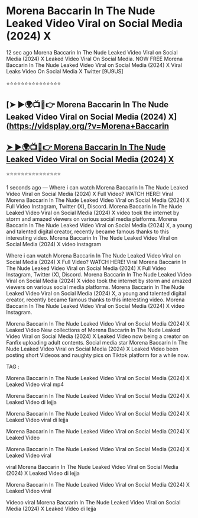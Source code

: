 ﻿# Morena Baccarin In The Nude Leaked Video Viral on Social Media (2024) X



12 sec ago Morena Baccarin In The Nude Leaked Video Viral on Social Media (2024) X Leaked Video Viral On Social Media. NOW FREE Morena Baccarin In The Nude Leaked Video Viral on Social Media (2024) X Viral Leaks Video On Social Media X Twitter [9U9US]

⭐⭐⭐⭐⭐⭐⭐⭐⭐⭐⭐⭐⭐⭐⭐

## [➤ ►🌍📺📱👉 Morena Baccarin In The Nude Leaked Video Viral on Social Media (2024) X](https://vidsplay.org/?v=Morena+Baccarin

## [➤ ►🌍📺📱👉 Morena Baccarin In The Nude Leaked Video Viral on Social Media (2024) X](https://vidsplay.org/?v=Morena+Baccarin)


⭐⭐⭐⭐⭐⭐⭐⭐⭐⭐⭐⭐⭐⭐⭐



1 seconds ago — Where i can watch Morena Baccarin In The Nude Leaked Video Viral on Social Media (2024) X Full Video? WATCH HERE! Viral Morena Baccarin In The Nude Leaked Video Viral on Social Media (2024) X Full Video Instagram, Twitter (X), Discord. Morena Baccarin In The Nude Leaked Video Viral on Social Media (2024) X video took the internet by storm and amazed viewers on various social media platforms. Morena Baccarin In The Nude Leaked Video Viral on Social Media (2024) X, a young and talented digital creator, recently became famous thanks to this interesting video. Morena Baccarin In The Nude Leaked Video Viral on Social Media (2024) X video instagram

Where i can watch Morena Baccarin In The Nude Leaked Video Viral on Social Media (2024) X Full Video? WATCH HERE! Viral Morena Baccarin In The Nude Leaked Video Viral on Social Media (2024) X Full Video Instagram, Twitter (X), Discord. Morena Baccarin In The Nude Leaked Video Viral on Social Media (2024) X video took the internet by storm and amazed viewers on various social media platforms. Morena Baccarin In The Nude Leaked Video Viral on Social Media (2024) X, a young and talented digital creator, recently became famous thanks to this interesting video. Morena Baccarin In The Nude Leaked Video Viral on Social Media (2024) X video Instagram.

Morena Baccarin In The Nude Leaked Video Viral on Social Media (2024) X Leaked Video New collections of Morena Baccarin In The Nude Leaked Video Viral on Social Media (2024) X Leaked Video now being a creator on Fanfix uploading adult contents. Social media star Morena Baccarin In The Nude Leaked Video Viral on Social Media (2024) X Leaked Video been posting short Videoos and naughty pics on Tiktok platform for a while now.

TAG :

 

Morena Baccarin In The Nude Leaked Video Viral on Social Media (2024) X Leaked Video viral mp4

 

Morena Baccarin In The Nude Leaked Video Viral on Social Media (2024) X Leaked Video di lejja

 

Morena Baccarin In The Nude Leaked Video Viral on Social Media (2024) X Leaked Video viral di lejja

 

Morena Baccarin In The Nude Leaked Video Viral on Social Media (2024) X Leaked Video

 

Morena Baccarin In The Nude Leaked Video Viral on Social Media (2024) X Leaked Video viral

 

viral Morena Baccarin In The Nude Leaked Video Viral on Social Media (2024) X Leaked Video di lejja

 

Morena Baccarin In The Nude Leaked Video Viral on Social Media (2024) X Leaked Video viral

 

Videoo viral Morena Baccarin In The Nude Leaked Video Viral on Social Media (2024) X Leaked Video di lejja